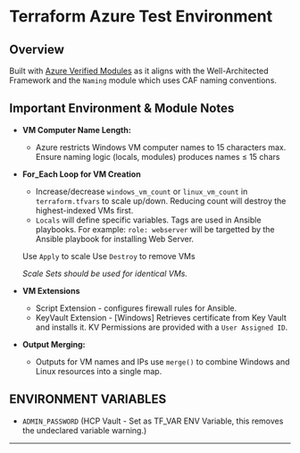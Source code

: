 # Terraform Azure Test Environment

## Overview
Built with [Azure Verified Modules](https://azure.github.io/Azure-Verified-Modules/) as it aligns with the Well-Architected Framework and the `Naming` module which uses CAF naming conventions.

## Important Environment & Module Notes
- **VM Computer Name Length:**
  - Azure restricts Windows VM computer names to 15 characters max. Ensure naming logic (locals, modules) produces names ≤ 15 chars

- **For_Each Loop for VM Creation**
  - Increase/decrease `windows_vm_count` or `linux_vm_count` in `terraform.tfvars` to scale up/down. Reducing count will destroy the highest-indexed VMs first.
  - `Locals` will define specific variables. Tags are used in Ansible playbooks. 
  For example: `role: webserver` will be targetted by the Ansible playbook for installing Web Server.

  Use `Apply` to scale
  Use `Destroy` to remove VMs

  *Scale Sets should be used for identical VMs.*

- **VM Extensions**
  - Script Extension - configures firewall rules for Ansible.
  - KeyVault Extension - [Windows] Retrieves certificate from Key Vault and installs it.
    KV Permissions are provided with a `User Assigned ID`.

- **Output Merging:**
  - Outputs for VM names and IPs use `merge()` to combine Windows and Linux resources into a single map.

## ENVIRONMENT VARIABLES
- `ADMIN_PASSWORD` (HCP Vault - Set as TF_VAR ENV Variable, this removes the undeclared variable warning.)

---